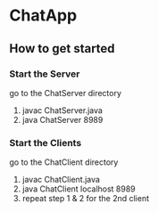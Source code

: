 # ChatApp

## How to get started
### Start the Server
go to the ChatServer directory
1) javac ChatServer.java
2) java ChatServer 8989

### Start the Clients
go to the ChatClient directory
1) javac ChatClient.java
2) java ChatClient localhost 8989
3) repeat step 1 & 2 for the 2nd client

